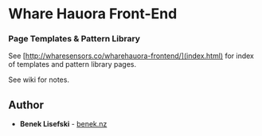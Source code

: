 # Whare Hauora Front-End
### Page Templates & Pattern Library

See [http://wharesensors.co/wharehauora-frontend/](index.html) for index of templates and pattern library pages.

See wiki for notes.

## Author

* **Benek Lisefski** - [benek.nz](https://benek.nz)
